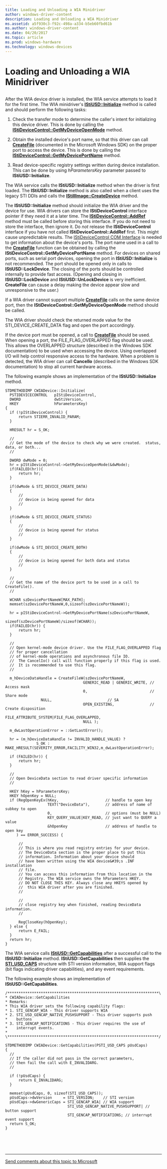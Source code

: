 ```yaml
---
title: Loading and Unloading a WIA Minidriver
author: windows-driver-content
description: Loading and Unloading a WIA Minidriver
ms.assetid: a5f930c3-f92c-498a-a334-b5eb60fbd61b
ms.author: windows-driver-content
ms.date: 04/20/2017
ms.topic: article
ms.prod: windows-hardware
ms.technology: windows-devices
---
```


# Loading and Unloading a WIA Minidriver


## <a href="" id="ddk-loading-and-unloading-a-wia-minidriver-si"></a>


After the WIA device driver is installed, the WIA service attempts to load it for the first time. The WIA minidriver's [**IStiUSD::Initialize**](https://msdn.microsoft.com/library/windows/hardware/ff543824) method is called and should perform the following tasks:

1.  Check the transfer mode to determine the caller's intent for initializing this device driver. This is done by calling the [**IStiDeviceControl::GetMyDeviceOpenMode**](https://msdn.microsoft.com/library/windows/hardware/ff542942) method.

2.  Obtain the installed device's port name, so that this driver can call [**CreateFile**](https://msdn.microsoft.com/library/windows/desktop/aa363858) (documented in the Microsoft Windows SDK) on the proper port to access the device. This is done by calling the [**IStiDeviceControl::GetMyDevicePortName**](https://msdn.microsoft.com/library/windows/hardware/ff542944) method.

3.  Read device-specific registry settings written during device installation. This can be done by using *hParametersKey* parameter passed to **IStiUSD::Initialize**.

The WIA service calls the **IStiUSD::Initialize** method when the driver is first loaded. The **IStiUSD::Initialize** method is also called when a client uses the legacy STI DDIs and calls the [**IStillImage::CreateDevice**](https://msdn.microsoft.com/library/windows/hardware/ff543778) method.

The **IStiUSD::Initialize** method should initialize the WIA driver and the device for use. WIA drivers can store the **IStiDeviceControl** interface pointer if they need it at a later time. The [**IStiDeviceControl::AddRef**](https://msdn.microsoft.com/library/windows/hardware/ff542933) method must be called before storing this interface. If you do not need to store the interface, then ignore it. Do *not* release the **IStiDeviceControl** interface if you have not called **IStiDeviceControl::AddRef** first. This might cause unpredictable results. The [IStiDeviceControl COM Interface](istidevicecontrol-com-interface.md) is needed to get information about the device's ports. The port name used in a call to the [**CreateFile**](https://msdn.microsoft.com/library/windows/desktop/aa363858) function can be obtained by calling the **IStiDeviceControl::GetMyDevicePortName** method. For devices on shared ports, such as serial port devices, opening the port in **IStiUSD::Initialize** is not recommended. The port should be opened only in calls to **IStiUSD::LockDevice**. The closing of the ports should be controlled internally to provide fast access. (Opening and closing in **IStiUSD::LockDevice** and **IStiUSD::UnLockDevice** is very inefficient. **CreateFile** can cause a delay making the device appear slow and unresponsive to the user.)

If a WIA driver cannot support multiple [**CreateFile**](https://msdn.microsoft.com/library/windows/desktop/aa363858) calls on the same device port, then the **IStiDeviceControl::GetMyDeviceOpenMode** method should be called.

The WIA driver should check the returned mode value for the STI\_DEVICE\_CREATE\_DATA flag and open the port accordingly.

If the device port must be opened, a call to [**CreateFile**](https://msdn.microsoft.com/library/windows/desktop/aa363858) should be used. When opening a port, the FILE\_FLAG\_OVERLAPPED flag should be used. This allows the OVERLAPPED structure (described in the Windows SDK documentation) to be used when accessing the device. Using overlapped I/O will help control responsive access to the hardware. When a problem is detected, the WIA driver can call **CancelIo** (described in the Windows SDK documentation) to stop all current hardware access.

The following example shows an implementation of the **IStiUSD::Initialize** method.

```
STDMETHODIMP CWIADevice::Initialize(
  PSTIDEVICECONTROL   pIStiDeviceControl,
  DWORD               dwStiVersion,
  HKEY                hParametersKey)
{
  if (!pIStiDeviceControl) {
      return STIERR_INVALID_PARAM;
  }

  HRESULT hr = S_OK;

  //
  // Get the mode of the device to check why we were created.  status, data, or both...
  //

  DWORD dwMode = 0;
  hr = pIStiDeviceControl->GetMyDeviceOpenMode(&dwMode);
  if(FAILED(hr)){
      return hr;
  }

  if(dwMode & STI_DEVICE_CREATE_DATA)
  {
      //
      // device is being opened for data
      //
  }

  if(dwMode & STI_DEVICE_CREATE_STATUS)
  {
      //
      // device is being opened for status
      //
  }

  if(dwMode & STI_DEVICE_CREATE_BOTH)
  {
      //
      // device is being opened for both data and status
      //
  }

  //
  // Get the name of the device port to be used in a call to CreateFile().
  //

  WCHAR szDevicePortNameW[MAX_PATH];
  memset(szDevicePortNameW,0,sizeof(szDevicePortNameW));

  hr = pIStiDeviceControl->GetMyDevicePortName(szDevicePortNameW,
                                            sizeof(szDevicePortNameW)/sizeof(WCHAR));
  if(FAILED(hr)) {
      return hr;
  }

  //
  // Open kernel-mode device driver. Use the FILE_FLAG_OVERLAPPED flag 
  // for proper cancellation
  // of kernel-mode operations and asynchronous file IO. 
  //  The CancelIo() call will function properly if this flag is used.
  //  It is recommended to use this flag.
  //

  m_hDeviceDataHandle = CreateFileW(szDevicePortNameW,
                                   GENERIC_READ | GENERIC_WRITE, // Access mask
                                   0,                            // Share mode
                NULL,                         // SA
                                   OPEN_EXISTING,                // Create disposition
                                   FILE_ATTRIBUTE_SYSTEM|FILE_FLAG_OVERLAPPED,
                                   NULL );

  m_dwLastOperationError = ::GetLastError();

  hr = (m_hDeviceDataHandle != INVALID_HANDLE_VALUE) ?
              S_OK : MAKE_HRESULT(SEVERITY_ERROR,FACILITY_WIN32,m_dwLastOperationError);

  if (FAILED(hr)) {
      return hr;
  }

  //
  // Open DeviceData section to read driver specific information
  //

  HKEY hKey = hParametersKey;
  HKEY hOpenKey = NULL;
  if (RegOpenKeyEx(hKey,                     // handle to open key
                   TEXT("DeviceData"),       // address of name of subkey to open
                   0,                        // options (must be NULL)
                   KEY_QUERY_VALUE|KEY_READ, // just want to QUERY a value
                   &hOpenKey                 // address of handle to open key
     ) == ERROR_SUCCESS) {

      //
      // This is where you read registry entries for your device.
      // The DeviceData section is the proper place to put this 
      // information. Information about your device should
      // have been written using the WIA device&#39;s .INF installation
      // file.
      // You can access this information from this location in the
      // Registry. The WIA service owns the hParameters HKEY. 
      // DO NOT CLOSE THIS KEY. Always close any HKEYS opened by
      //  this WIA driver after you are finished.
      //

      //
      // close registry key when finished, reading DeviceData information.
      //

      RegCloseKey(hOpenKey);
  } else {
      return E_FAIL;
  }
  return hr;
}
```

The WIA service calls [**IStiUSD::GetCapabilities**](https://msdn.microsoft.com/library/windows/hardware/ff543817) after a successful call to the **IStiUSD::Initialize** method. **IStiUSD::GetCapabilities** then supplies the [**STI\_USD\_CAPS**](https://msdn.microsoft.com/library/windows/hardware/ff548404) structure with STI version information, WIA support flags (bit flags indicating driver capabilities), and any event requirements.

The following example shows an implementation of **IStiUSD::GetCapabilities**.

```
/********************************************************************\
* CWIADevice::GetCapabilities
* Remarks:
* This WIA driver sets the following capability flags:
* 1. STI_GENCAP_WIA - This driver supports WIA
* 2. STI_USD_GENCAP_NATIVE_PUSHSUPPORT - This driver supports push
*    buttons
* 3. STI_GENCAP_NOTIFICATIONS - This driver requires the use of 
*    interrupt events.
*
\********************************************************************/

STDMETHODIMP CWIADevice::GetCapabilities(PSTI_USD_CAPS pUsdCaps)
{
  //
  // If the caller did not pass in the correct parameters,
  // then fail the call with E_INVALIDARG.
  //

  if (!pUsdCaps) {
      return E_INVALIDARG;
  }

  memset(pUsdCaps, 0, sizeof(STI_USD_CAPS));
  pUsdCaps->dwVersion     = STI_VERSION;    // STI version
  pUsdCaps->dwGenericCaps = STI_GENCAP_WIA| // WIA support
                            STI_USD_GENCAP_NATIVE_PUSHSUPPORT| // button support
                            STI_GENCAP_NOTIFICATIONS; // interrupt event support
  return S_OK;
}
```

 

 


--------------------
[Send comments about this topic to Microsoft](mailto:wsddocfb@microsoft.com?subject=Documentation%20feedback%20%5Bimage\image%5D:%20Loading%20and%20Unloading%20a%20WIA%20Minidriver%20%20RELEASE:%20%288/17/2016%29&body=%0A%0APRIVACY%20STATEMENT%0A%0AWe%20use%20your%20feedback%20to%20improve%20the%20documentation.%20We%20don't%20use%20your%20email%20address%20for%20any%20other%20purpose,%20and%20we'll%20remove%20your%20email%20address%20from%20our%20system%20after%20the%20issue%20that%20you're%20reporting%20is%20fixed.%20While%20we're%20working%20to%20fix%20this%20issue,%20we%20might%20send%20you%20an%20email%20message%20to%20ask%20for%20more%20info.%20Later,%20we%20might%20also%20send%20you%20an%20email%20message%20to%20let%20you%20know%20that%20we've%20addressed%20your%20feedback.%0A%0AFor%20more%20info%20about%20Microsoft's%20privacy%20policy,%20see%20http://privacy.microsoft.com/default.aspx. "Send comments about this topic to Microsoft")


